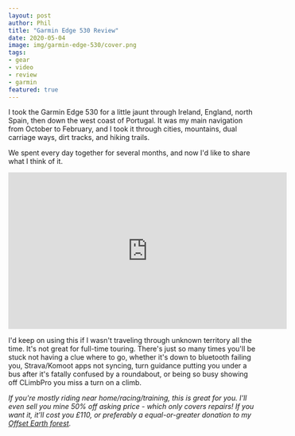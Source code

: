 ```yaml
---
layout: post
author: Phil
title: "Garmin Edge 530 Review"
date: 2020-05-04
image: img/garmin-edge-530/cover.png
tags:
- gear
- video
- review
- garmin
featured: true
---
```


I took the Garmin Edge 530 for a little jaunt through Ireland, England, north Spain, then down the west coast of Portugal. It was my main navigation from October to February, and I took it through cities, mountains, dual carriage ways, dirt tracks, and hiking trails. 

We spent every day together for several months, and now I'd like to share what I think of it.

<center><iframe width="560" height="315" src="https://www.youtube.com/embed/g_8dgtguK7Q" frameborder="0" allowfullscreen></iframe></center>

I'd keep on using this if I wasn't traveling through unknown territory all the time. It's not great for full-time touring. There's just so many times you'll be stuck not having a clue where to go, whether it's down to bluetooth failing you, Strava/Komoot apps not syncing, turn guidance putting you under a bus after it's fatally confused by a roundabout, or being so busy showing off CLimbPro you miss a turn on a climb.

_If you're mostly riding near home/racing/training, this is great for you. I'll even sell you mine 50% off asking price - which only covers repairs! If you want it, it'll cost you £110, or preferably a equal-or-greater donation to my [Offset Earth forest](https://offset.earth/philsturgeon)._
